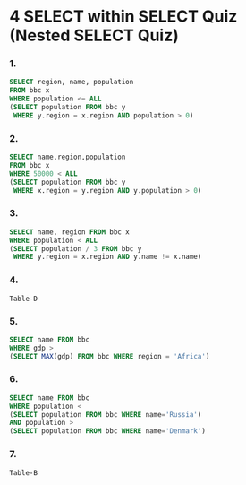 # 4 SELECT within SELECT Quiz (Nested SELECT Quiz)

### 1.

```SQL
SELECT region, name, population
FROM bbc x
WHERE population <= ALL
(SELECT population FROM bbc y
 WHERE y.region = x.region AND population > 0)
```

### 2.

```SQL
SELECT name,region,population
FROM bbc x
WHERE 50000 < ALL
(SELECT population FROM bbc y
 WHERE x.region = y.region AND y.population > 0)
```

### 3.

```SQL
SELECT name, region FROM bbc x
WHERE population < ALL
(SELECT population / 3 FROM bbc y
 WHERE y.region = x.region AND y.name != x.name)
```

### 4.

```
Table-D
```

### 5.

```SQL
SELECT name FROM bbc
WHERE gdp >
(SELECT MAX(gdp) FROM bbc WHERE region = 'Africa')
```

### 6.

```SQL
SELECT name FROM bbc
WHERE population <
(SELECT population FROM bbc WHERE name='Russia')
AND population >
(SELECT population FROM bbc WHERE name='Denmark')
```

### 7.

```
Table-B
```
